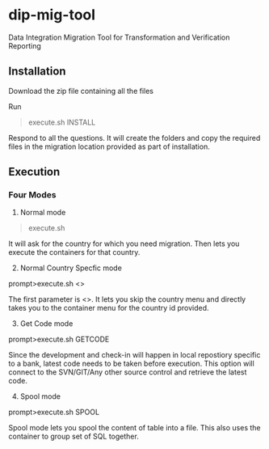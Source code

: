 # dip-mig-tool
Data Integration Migration Tool for Transformation and Verification Reporting

## Installation
Download the zip file containing all the files

Run 
>execute.sh INSTALL

Respond to all the questions. It will create the folders and copy the required files in the migration location provided as part of installation.


## Execution

### Four Modes

1) Normal mode

>execute.sh

It will ask for the country for which you need migration. Then lets you execute the containers for that country.

2) Normal Country Specfic mode

prompt>execute.sh <<Countryid>>

The first parameter is <<Countryid>>. It lets you skip the country menu and directly takes you to the container menu for the country id provided.
  
3) Get Code mode
 
 prompt>execute.sh GETCODE
 
Since the development and check-in will happen in local repostiory specific to a bank, latest code needs to be taken before execution. This option will connect to the SVN/GIT/Any other source control and retrieve the latest code.

4) Spool mode

prompt>execute.sh SPOOL

Spool mode lets you spool the content of table into a file. This also uses the container to group set of SQL together.

